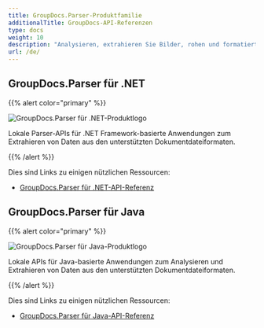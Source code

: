 ```yaml
---
title: GroupDocs.Parser-Produktfamilie
additionalTitle: GroupDocs-API-Referenzen
type: docs
weight: 10
description: "Analysieren, extrahieren Sie Bilder, rohen und formatierten Text mit Metadaten und führen Sie viele Operationen damit durch, indem Sie APIs verwenden, die auf allen gängigen Plattformen und unterstützten Dateiformaten funktionieren"
url: /de/
---
```


## GroupDocs.Parser für .NET

{{% alert color="primary" %}} 

![GroupDocs.Parser für .NET-Produktlogo](../gdocs_net.png)

Lokale Parser-APIs für .NET Framework-basierte Anwendungen zum Extrahieren von Daten aus den unterstützten Dokumentdateiformaten.

{{% /alert %}} 

Dies sind Links zu einigen nützlichen Ressourcen:

- [GroupDocs.Parser für .NET-API-Referenz](/parser/de/net/)


## GroupDocs.Parser für Java

{{% alert color="primary" %}}

![GroupDocs.Parser für Java-Produktlogo](../gdocs_java.png)

Lokale APIs für Java-basierte Anwendungen zum Analysieren und Extrahieren von Daten aus den unterstützten Dokumentdateiformaten.

{{% /alert %}}

Dies sind Links zu einigen nützlichen Ressourcen:

- [GroupDocs.Parser für Java-API-Referenz](/parser/java/)
